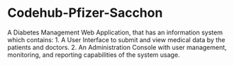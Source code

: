 # Codehub-Pfizer-Sacchon
A Diabetes Management Web Application, that has  an information system which contains: 1. A User Interface to submit and view medical data by the patients and doctors. 2. An Administration Console with user management, monitoring, and reporting capabilities of the system usage.
